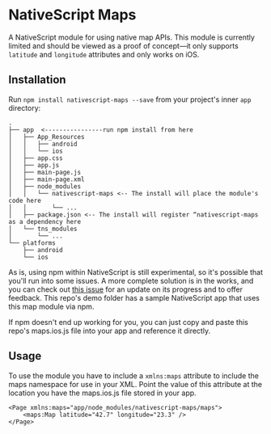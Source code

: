 # NativeScript Maps

A NativeScript module for using native map APIs. This module is currently limited and should be viewed as a proof of concept—it only supports `latitude` and `longitude` attributes and only works on iOS.

## Installation

Run `npm install nativescript-maps --save` from your project's inner `app` directory:

```
.
├── app  <----------------run npm install from here
│   ├── App_Resources
│   │   ├── android
│   │   └── ios
│   ├── app.css
│   ├── app.js
│   ├── main-page.js
│   ├── main-page.xml
│   ├── node_modules
│   │   └── nativescript-maps <-- The install will place the module's code here
│   │       └── ...
│   ├── package.json <-- The install will register “nativescript-maps as a dependency here
│   └── tns_modules
│       └── ...
└── platforms
    ├── android
    └── ios
```

As is, using npm within NativeScript is still experimental, so it's possible that you'll run into some issues. A more complete solution is in the works, and you can check out [this issue](https://github.com/NativeScript/nativescript-cli/issues/362) for an update on its progress and to offer feedback. This repo's demo folder has a sample NativeScript app that uses this map module via npm.

If npm doesn't end up working for you, you can just copy and paste this repo's maps.ios.js file into your app and reference it directly.

## Usage

To use the module you have to include a `xmlns:maps` attribute to include the maps namespace for use in your XML. Point the value of this attribute at the location you have the maps.ios.js file stored in your app.

```
<Page xmlns:maps="app/node_modules/nativescript-maps/maps">
	<maps:Map latitude="42.7" longitude="23.3" />
</Page>
```